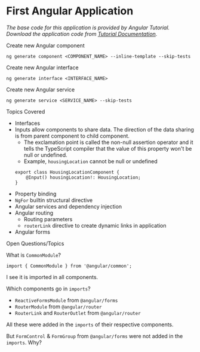 # First Angular Application

_The base code for this application is provided by Angular Tutorial. Download the application code from [Tutorial Documentation](https://angular.io/tutorial/first-app)._

Create new Angular component

```
ng generate component <COMPONENT_NAME> --inline-template --skip-tests
```

Create new Angular interface

```
ng generate interface <INTERFACE_NAME>
```

Create new Angular service

```
ng generate service <SERVICE_NAME> --skip-tests
```

Topics Covered

- Interfaces
- Inputs allow components to share data. The direction of the data sharing is from parent component to child component.
  - The exclamation point is called the non-null assertion operator and it tells the TypeScript compiler that the value of this property won't be null or undefined.
  - Example, `housingLocation` cannot be null or undefined
  ```
  export class HousingLocationComponent {
      @Input() housingLocation!: HousingLocation;
  }
  ```
- Property binding
- `NgFor` builtin structural directive
- Angular services and dependency injection
- Angular routing
  - Routing parameters
  - `routerLink` directive to create dynamic links in application
- Angular forms

Open Questions/Topics

What is `CommonModule`?

```
import { CommonModule } from '@angular/common';
```

I see it is imported in all components.

Which components go in `imports`?

- `ReactiveFormsModule` from `@angular/forms`
- `RouterModule` from `@angular/router`
- `RouterLink` and `RouterOutlet` from `@angular/router`

All these were added in the `imports` of their respective components.

But `FormControl` & `FormGroup` from `@angular/forms` were not added in the `imports`. Why?
